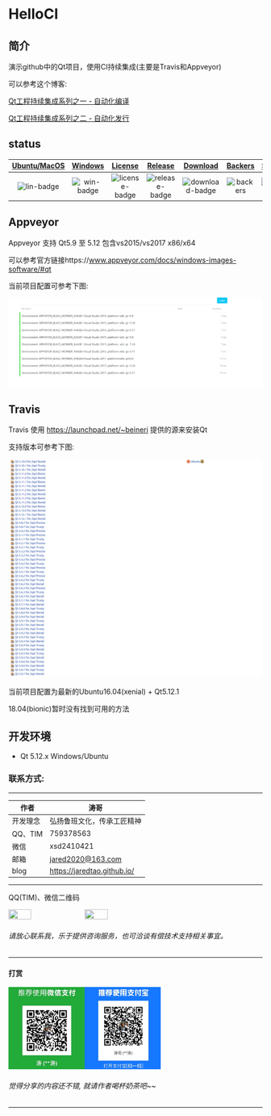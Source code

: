 # HelloCI

## 简介

演示github中的Qt项目，使用CI持续集成(主要是Travis和Appveyor)

可以参考这个博客:

[Qt工程持续集成系列之一 - 自动化编译](https://jaredtao.github.io/2019/04/30/Qt%E8%87%AA%E5%8A%A8%E5%8C%96%E7%BC%96%E8%AF%91/)

[Qt工程持续集成系列之二 - 自动化发行](https://jaredtao.github.io/2019/04/30/Qt%E8%87%AA%E5%8A%A8%E5%8C%96%E5%8F%91%E8%A1%8C/)

## status
| [Ubuntu/MacOS][lin-link] | [Windows][win-link] |[License][license-link] | [Release][release-link]|[Download][download-link]| [Backers]| [Sponsors]|
| :---------------: | :-----------------: | :-----------------:|:-----------------: |:-----------------: |:-----------------: |:-----------------: |
| ![lin-badge]      | ![win-badge]        | ![license-badge] |![release-badge] | ![download-badge]|![backers]|![sponsors]|

[lin-badge]: https://travis-ci.org/jaredtao/HelloCI.svg?branch=master "Travis build status"
[lin-link]: https://travis-ci.org/jaredtao/HelloCI "Travis build status"
[win-badge]: https://ci.appveyor.com/api/projects/status/yykx4xufxtrax1hi?svg=true "AppVeyor build status"
[win-link]: https://ci.appveyor.com/project/jiawentao/helloci "AppVeyor build status"
[release-link]: https://github.com/jaredtao/HelloCI/releases "Release status"
[release-badge]: https://img.shields.io/github/release/jaredtao/HelloCI.svg?style=flat-square" "Release status"
[download-link]: https://github.com/jaredtao/HelloCI/releases/latest "Download status"
[download-badge]: https://img.shields.io/github/downloads/jaredtao/HelloCI/total.svg?style=flat-square "Download status"
[license-link]: https://github.com/jaredtao/HelloCI/blob/master/LICENSE "LICENSE"
[license-badge]: https://img.shields.io/badge/license-MIT-blue.svg "MIT"
[backers]: https://github.com/jaredtao/HelloCI#backers
[sponsors]: https://github.com/jaredtao/HelloCI#sponsors
## Appveyor
Appveyor 支持 Qt5.9 至 5.12 包含vs2015/vs2017 x86/x64

可以参考官方链接https://www.appveyor.com/docs/windows-images-software/#qt

当前项目配置可参考下图:

![](Appveyor.png)

## Travis
Travis 使用 https://launchpad.net/~beineri 提供的源来安装Qt

支持版本可参考下图:

![](ppa-binner.png)

当前项目配置为最新的Ubuntu16.04(xenial) + Qt5.12.1

18.04(bionic)暂时没有找到可用的方法



## 开发环境

* Qt 5.12.x Windows/Ubuntu

### 联系方式:

***

| 作者 | 涛哥                           |
| ---- | -------------------------------- |
|开发理念 | 弘扬鲁班文化，传承工匠精神 |
| QQ、TIM   | 759378563                  |
| 微信 | xsd2410421                       |
| 邮箱 | jared2020@163.com                |
| blog | https://jaredtao.github.io/ |

***

QQ(TIM)、微信二维码

<img src="https://github.com/jaredtao/jaredtao.github.io/blob/master/img/qq_connect.jpg?raw=true" width="30%" height="30%" /><img src="https://github.com/jaredtao/jaredtao.github.io/blob/master/img/weixin_connect.jpg?raw=true" width="30%" height="30%" />


###### 请放心联系我，乐于提供咨询服务，也可洽谈有偿技术支持相关事宜。

***
#### **打赏**
<img src="https://github.com/jaredtao/jaredtao.github.io/blob/master/img/weixin.jpg?raw=true" width="30%" height="30%" /><img src="https://github.com/jaredtao/jaredtao.github.io/blob/master/img/zhifubao.jpg?raw=true" width="30%" height="30%" />

###### 觉得分享的内容还不错, 就请作者喝杯奶茶吧~~
***
